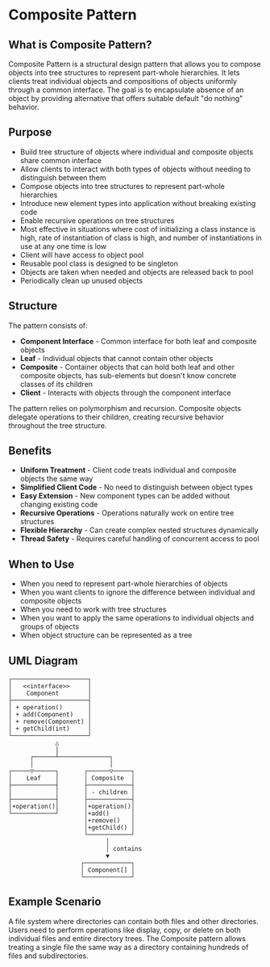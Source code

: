 # Composite Pattern

## What is Composite Pattern?

Composite Pattern is a structural design pattern that allows you to compose objects into tree structures to represent part-whole hierarchies. It lets clients treat individual objects and compositions of objects uniformly through a common interface. The goal is to encapsulate absence of an object by providing alternative that offers suitable default "do nothing" behavior.

## Purpose

- Build tree structure of objects where individual and composite objects share common interface
- Allow clients to interact with both types of objects without needing to distinguish between them
- Compose objects into tree structures to represent part-whole hierarchies
- Introduce new element types into application without breaking existing code
- Enable recursive operations on tree structures
- Most effective in situations where cost of initializing a class instance is high, rate of instantiation of class is high, and number of instantiations in use at any one time is low
- Client will have access to object pool
- Reusable pool class is designed to be singleton
- Objects are taken when needed and objects are released back to pool
- Periodically clean up unused objects

## Structure

The pattern consists of:
- **Component Interface** - Common interface for both leaf and composite objects
- **Leaf** - Individual objects that cannot contain other objects
- **Composite** - Container objects that can hold both leaf and other composite objects, has sub-elements but doesn't know concrete classes of its children
- **Client** - Interacts with objects through the component interface

The pattern relies on polymorphism and recursion. Composite objects delegate operations to their children, creating recursive behavior throughout the tree structure.

## Benefits

- **Uniform Treatment** - Client code treats individual and composite objects the same way
- **Simplified Client Code** - No need to distinguish between object types
- **Easy Extension** - New component types can be added without changing existing code
- **Recursive Operations** - Operations naturally work on entire tree structures
- **Flexible Hierarchy** - Can create complex nested structures dynamically
- **Thread Safety** - Requires careful handling of concurrent access to pool

## When to Use

- When you need to represent part-whole hierarchies of objects
- When you want clients to ignore the difference between individual and composite objects
- When you need to work with tree structures
- When you want to apply the same operations to individual objects and groups of objects
- When object structure can be represented as a tree

## UML Diagram

```
┌─────────────────────┐
│   <<interface>>     │
│    Component        │
├─────────────────────┤
│ + operation()       │
│ + add(Component)    │
│ + remove(Component) │
│ + getChild(int)     │
└─────────────────────┘
             △
             │
      ┌──────┴──────────────┐
      │                     │
┌─────▽──────┐       ┌──────▽─────┐
│    Leaf    │       │ Composite  │
├────────────┤       ├────────────┤
│            │       │ - children │
├────────────┤       ├────────────┤
│+operation()│       │+operation()│
└────────────┘       │+add()      │
                     │+remove()   │
                     │+getChild() │
                     └────────────┘
                           │
                           │ contains
                           ▼
                    ┌─────────────┐
                    │ Component[] │
                    └─────────────┘
```

## Example Scenario

A file system where directories can contain both files and other directories. Users need to perform operations like display, copy, or delete on both individual files and entire directory trees. The Composite pattern allows treating a single file the same way as a directory containing hundreds of files and subdirectories.